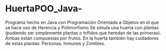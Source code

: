 # HuertaPOO_Java-
Programa hecho en Java con Programación Orientada a Objetos en el que se hace uso de Herencia y Polimorfismo
Se simula una huerta con plantas (pudiendo ser simplemente plantas o trífidos que heredan de las primeras). Ambas están compuestas por frutos.
En la huerta también hay cuidadores de estas plantas: Personas, Inmunes y Zombies.
